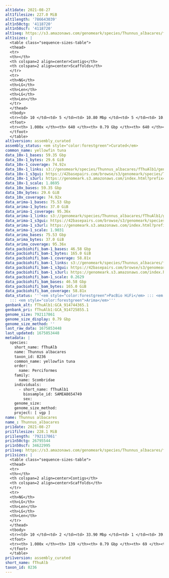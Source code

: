 ```yaml
---
alt1date: 2021-08-27
alt1filesize: 227.0 MiB
alt1length: '786643039'
alt1n50ctg: '4118720'
alt1n50scf: '4118720'
alt1seq: https://s3.amazonaws.com/genomeark/species/Thunnus_albacares/fThuAlb1/assembly_curated/fThuAlb1.alt.cur.20210827.fasta.gz
alt1sizes: |
  <table class="sequence-sizes-table">
  <thead>
  <tr>
  <th></th>
  <th colspan=2 align=center>Contigs</th>
  <th colspan=2 align=center>Scaffolds</th>
  </tr>
  <tr>
  <th>NG</th>
  <th>LG</th>
  <th>Len</th>
  <th>LG</th>
  <th>Len</th>
  </tr>
  </thead>
  <tbody>
  <tr><td> 10 </td><td> 5 </td><td> 10.80 Mbp </td><td> 5 </td><td> 10.80 Mbp </td></tr><tr><td> 20 </td><td> 13 </td><td> 9.03 Mbp </td><td> 13 </td><td> 9.03 Mbp </td></tr><tr><td> 30 </td><td> 24 </td><td> 6.71 Mbp </td><td> 24 </td><td> 6.71 Mbp </td></tr><tr><td> 40 </td><td> 37 </td><td> 5.29 Mbp </td><td> 37 </td><td> 5.29 Mbp </td></tr><tr style="background-color:#cccccc;"><td> 50 </td><td> 54 </td><td> 4.12 Mbp </td><td> 54 </td><td> 4.12 Mbp </td></tr><tr><td> 60 </td><td> 75 </td><td> 3.34 Mbp </td><td> 75 </td><td> 3.34 Mbp </td></tr><tr><td> 70 </td><td> 102 </td><td> 2.43 Mbp </td><td> 102 </td><td> 2.43 Mbp </td></tr><tr><td> 80 </td><td> 143 </td><td> 1.57 Mbp </td><td> 143 </td><td> 1.57 Mbp </td></tr><tr><td> 90 </td><td> 208 </td><td> 0.91 Mbp </td><td> 208 </td><td> 0.91 Mbp </td></tr><tr><td> 100 </td><td> 639 </td><td> 4.27 Kbp </td><td> 639 </td><td> 4.27 Kbp </td></tr></tbody>
  <tfoot>
  <tr><th> 1.000x </th><th> 640 </th><th> 0.79 Gbp </th><th> 640 </th><th> 0.79 Gbp </th></tr>
  </tfoot>
  </table>
alt1version: assembly_curated
assembly_status: <em style="color:forestgreen">Curated</em>
common_name: yellowfin tuna
data_10x-1_bases: 59.35 Gbp
data_10x-1_bytes: 29.6 GiB
data_10x-1_coverage: 74.92x
data_10x-1_links: s3://genomeark/species/Thunnus_albacares/fThuAlb1/genomic_data/10x/<br>
data_10x-1_s3gui: https://42basepairs.com/browse/s3/genomeark/species/Thunnus_albacares/fThuAlb1/genomic_data/10x/
data_10x-1_s3url: https://genomeark.s3.amazonaws.com/index.html?prefix=species/Thunnus_albacares/fThuAlb1/genomic_data/10x/
data_10x-1_scale: 1.8695
data_10x_bases: 59.35 Gbp
data_10x_bytes: 29.6 GiB
data_10x_coverage: 74.92x
data_arima-1_bases: 75.53 Gbp
data_arima-1_bytes: 37.0 GiB
data_arima-1_coverage: 95.36x
data_arima-1_links: s3://genomeark/species/Thunnus_albacares/fThuAlb1/genomic_data/arima/<br>
data_arima-1_s3gui: https://42basepairs.com/browse/s3/genomeark/species/Thunnus_albacares/fThuAlb1/genomic_data/arima/
data_arima-1_s3url: https://genomeark.s3.amazonaws.com/index.html?prefix=species/Thunnus_albacares/fThuAlb1/genomic_data/arima/
data_arima-1_scale: 1.9031
data_arima_bases: 75.53 Gbp
data_arima_bytes: 37.0 GiB
data_arima_coverage: 95.36x
data_pacbiohifi_bam-1_bases: 46.58 Gbp
data_pacbiohifi_bam-1_bytes: 165.0 GiB
data_pacbiohifi_bam-1_coverage: 58.81x
data_pacbiohifi_bam-1_links: s3://genomeark/species/Thunnus_albacares/fThuAlb1/genomic_data/pacbio_hifi/<br>
data_pacbiohifi_bam-1_s3gui: https://42basepairs.com/browse/s3/genomeark/species/Thunnus_albacares/fThuAlb1/genomic_data/pacbio_hifi/
data_pacbiohifi_bam-1_s3url: https://genomeark.s3.amazonaws.com/index.html?prefix=species/Thunnus_albacares/fThuAlb1/genomic_data/pacbio_hifi/
data_pacbiohifi_bam-1_scale: 0.2629
data_pacbiohifi_bam_bases: 46.58 Gbp
data_pacbiohifi_bam_bytes: 165.0 GiB
data_pacbiohifi_bam_coverage: 58.81x
data_status: '''<em style="color:forestgreen">PacBio HiFi</em> ::: <em style="color:forestgreen">10x</em>
  ::: <em style="color:forestgreen">Arima</em>'''
genbank_alt: fThuAlb1:GCA_914744365.1
genbank_pri: fThuAlb1:GCA_914725855.1
genome_size: 792117861
genome_size_display: 0.79 Gbp
genome_size_method: ''
last_raw_data: 1675853448
last_updated: 1675853448
metadata: |
  species:
    short_name: fThuAlb
    name: Thunnus albacares
    taxon_id: 8236
    common_name: yellowfin tuna
    order:
      name: Perciformes
    family:
      name: Scombridae
    individuals:
      - short_name: fThuAlb1
        biosample_id: SAMEA8654749
        sex:
    genome_size:
    genome_size_method:
    project: [ vgp ]
name: Thunnus albacares
name_: Thunnus_albacares
pri1date: 2021-08-27
pri1filesize: 228.1 MiB
pri1length: '792117861'
pri1n50ctg: 26795544
pri1n50scf: 34622995
pri1seq: https://s3.amazonaws.com/genomeark/species/Thunnus_albacares/fThuAlb1/assembly_curated/fThuAlb1.pri.cur.20210827.fasta.gz
pri1sizes: |
  <table class="sequence-sizes-table">
  <thead>
  <tr>
  <th></th>
  <th colspan=2 align=center>Contigs</th>
  <th colspan=2 align=center>Scaffolds</th>
  </tr>
  <tr>
  <th>NG</th>
  <th>LG</th>
  <th>Len</th>
  <th>LG</th>
  <th>Len</th>
  </tr>
  </thead>
  <tbody>
  <tr><td> 10 </td><td> 2 </td><td> 33.90 Mbp </td><td> 1 </td><td> 39.74 Mbp </td></tr><tr><td> 20 </td><td> 4 </td><td> 33.74 Mbp </td><td> 4 </td><td> 36.94 Mbp </td></tr><tr><td> 30 </td><td> 6 </td><td> 32.23 Mbp </td><td> 6 </td><td> 35.59 Mbp </td></tr><tr><td> 40 </td><td> 9 </td><td> 31.06 Mbp </td><td> 8 </td><td> 35.39 Mbp </td></tr><tr style="background-color:#cccccc;"><td> 50 </td><td> 12 </td><td style="background-color:#88ff88;"> 26.80 Mbp </td><td> 10 </td><td style="background-color:#88ff88;"> 34.62 Mbp </td></tr><tr><td> 60 </td><td> 15 </td><td> 23.33 Mbp </td><td> 13 </td><td> 32.03 Mbp </td></tr><tr><td> 70 </td><td> 19 </td><td> 16.20 Mbp </td><td> 15 </td><td> 30.70 Mbp </td></tr><tr><td> 80 </td><td> 24 </td><td> 13.99 Mbp </td><td> 18 </td><td> 30.33 Mbp </td></tr><tr><td> 90 </td><td> 31 </td><td> 7.49 Mbp </td><td> 20 </td><td> 28.23 Mbp </td></tr><tr><td> 100 </td><td> 138 </td><td> 10.12 Kbp </td><td> 68 </td><td> 10.12 Kbp </td></tr></tbody>
  <tfoot>
  <tr><th> 1.000x </th><th> 139 </th><th> 0.79 Gbp </th><th> 69 </th><th> 0.79 Gbp </th></tr>
  </tfoot>
  </table>
pri1version: assembly_curated
short_name: fThuAlb
taxon_id: 8236
---
```

